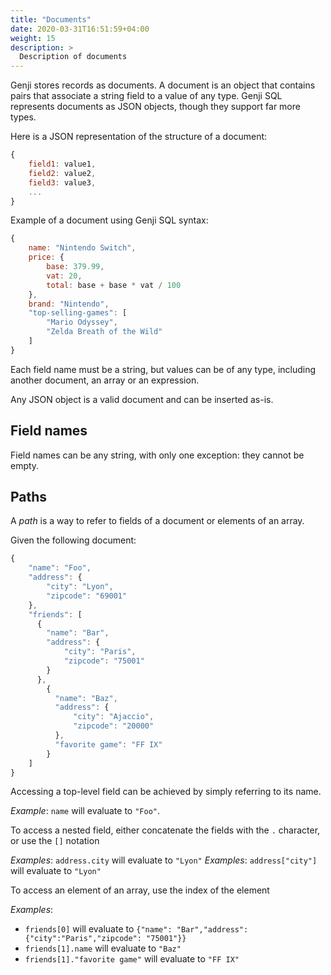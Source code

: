 ```yaml
---
title: "Documents"
date: 2020-03-31T16:51:59+04:00
weight: 15
description: >
  Description of documents
---
```


Genji stores records as documents. A document is an object that contains pairs that associate a string field to a value of any type.
Genji SQL represents documents as JSON objects, though they support far more types.

Here is a JSON representation of the structure of a document:

```js
{
    field1: value1,
    field2: value2,
    field3: value3,
    ...
}
```

Example of a document using Genji SQL syntax:

```js
{
    name: "Nintendo Switch",
    price: {
        base: 379.99,
        vat: 20,
        total: base + base * vat / 100
    },
    brand: "Nintendo",
    "top-selling-games": [
        "Mario Odyssey",
        "Zelda Breath of the Wild"
    ]
}
```

Each field name must be a string, but values can be of any type, including another document, an array or an expression.

Any JSON object is a valid document and can be inserted as-is.

## Field names

Field names can be any string, with only one exception: they cannot be empty.

## Paths

A _path_ is a way to refer to fields of a document or elements of an array.

Given the following document:

```js
{
    "name": "Foo",
    "address": {
        "city": "Lyon",
        "zipcode": "69001"
    },
    "friends": [
      {
        "name": "Bar",
        "address": {
            "city": "Paris",
            "zipcode": "75001"
        }
      },
        {
          "name": "Baz",
          "address": {
              "city": "Ajaccio",
              "zipcode": "20000"
          },
          "favorite game": "FF IX"
        }
    ]
}
```

Accessing a top-level field can be achieved by simply referring to its name.

_Example_: `name` will evaluate to `"Foo"`.

To access a nested field, either concatenate the fields with the `.` character, or use the `[]` notation

_Examples_: `address.city` will evaluate to `"Lyon"`
_Examples_: `address["city"]` will evaluate to `"Lyon"`

To access an element of an array, use the index of the element

_Examples_:

- `friends[0]` will evaluate to `{"name": "Bar","address": {"city":"Paris","zipcode": "75001"}}`
- `friends[1].name` will evaluate to `"Baz"`
- `friends[1]."favorite game"` will evaluate to `"FF IX"`
